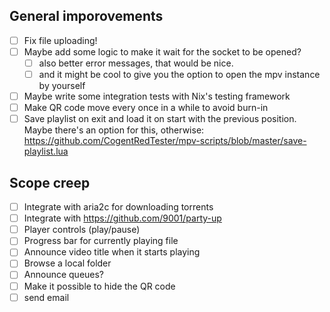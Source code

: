 ## General imporovements

- [ ] Fix file uploading!
- [ ] Maybe add some logic to make it wait for the socket to be opened?
  - [ ] also better error messages, that would be nice.
  - [ ] and it might be cool to give you the option to open the mpv instance by yourself
- [ ] Maybe write some integration tests with Nix's testing framework
- [ ] Make QR code move every once in a while to avoid burn-in
- [ ] Save playlist on exit and load it on start with the previous position. Maybe there's an option for this, otherwise: https://github.com/CogentRedTester/mpv-scripts/blob/master/save-playlist.lua

## Scope creep

- [ ] Integrate with aria2c for downloading torrents
- [ ] Integrate with https://github.com/9001/party-up
- [ ] Player controls (play/pause)
- [ ] Progress bar for currently playing file
- [ ] Announce video title when it starts playing
- [ ] Browse a local folder
- [ ] Announce queues?
- [ ] Make it possible to hide the QR code
- [ ] send email
